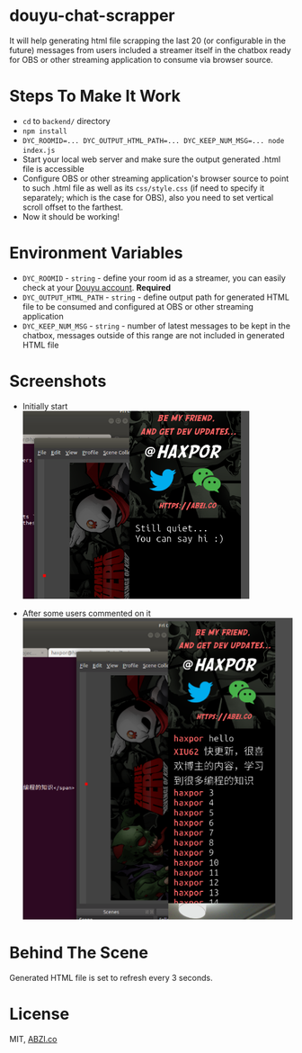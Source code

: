 # douyu-chat-scrapper

It will help generating html file scrapping the last 20 (or configurable in the future) messages from users included a streamer itself in the chatbox ready for OBS or other streaming application to consume via browser source.

# Steps To Make It Work

* `cd` to `backend/` directory
* `npm install`
* `DYC_ROOMID=... DYC_OUTPUT_HTML_PATH=... DYC_KEEP_NUM_MSG=... node index.js`
* Start your local web server and make sure the output generated .html file is accessible
* Configure OBS or other streaming application's browser source to point to such .html file as well as its `css/style.css` (if need to specify it separately; which is the case for OBS), also you need to set vertical scroll offset to the farthest.
* Now it should be working!

# Environment Variables

* `DYC_ROOMID` - `string` - define your room id as a streamer, you can easily check at your [Douyu account](https://mp.douyu.com/live/main). **Required**
* `DYC_OUTPUT_HTML_PATH` - `string` - define output path for generated HTML file to be consumed and configured at OBS or other streaming application
* `DYC_KEEP_NUM_MSG` - `string` - number of latest messages to be kept in the chatbox, messages outside of this range are not included in generated HTML file

# Screenshots

* Initially start
![initially start](images/initially-start.png)

* After some users commented on it
![users commented](images/users-commented.png)

# Behind The Scene
Generated HTML file is set to refresh every 3 seconds.

# License
MIT, [ABZI.co](https://abzi.co)
